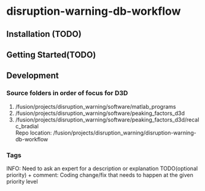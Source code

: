 # disruption-warning-db-workflow
## Installation (TODO)
## Getting Started(TODO)
## Development
### Source folders in order of focus for D3D
1. /fusion/projects/disruption_warning/software/matlab_programs
2. /fusion/projects/disruption_warning/software/peaking_factors_d3d
3. /fusion/projects/disruption_warning/software/peaking_factors_d3d/recalc_bradial  
Repo location: /fusion/projects/disruption_warning/disruption-warning-db-workflow

### Tags
INFO: Need to ask an expert for a description or explanation 
TODO(optional priority) + comment: Coding change/fix that needs to happen at the given priority level